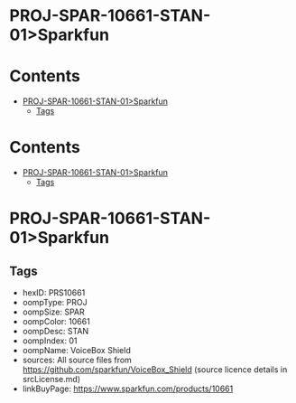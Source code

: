 
PROJ-SPAR-10661-STAN-01>Sparkfun
================================

Contents
========

* [PROJ-SPAR-10661-STAN-01>Sparkfun](#proj-spar-10661-stan-01sparkfun)
	* [Tags](#tags)

Contents
========

* [PROJ-SPAR-10661-STAN-01>Sparkfun](#proj-spar-10661-stan-01sparkfun)
	* [Tags](#tags)

# PROJ-SPAR-10661-STAN-01>Sparkfun

## Tags

- hexID: PRS10661
- oompType: PROJ
- oompSize: SPAR
- oompColor: 10661
- oompDesc: STAN
- oompIndex: 01
- oompName: VoiceBox Shield
- sources: All source files from https://github.com/sparkfun/VoiceBox_Shield (source licence details in srcLicense.md)
- linkBuyPage: https://www.sparkfun.com/products/10661
